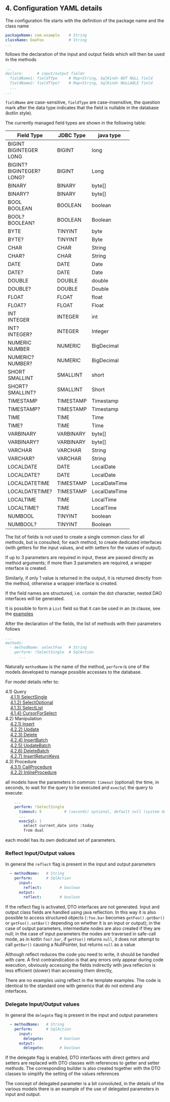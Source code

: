 ## 4. Configuration YAML details

The configuration file starts with the definition of the package name and the class name

~~~yaml
packageName: com.example    # String
className: DaoFoo           # String
...
~~~

follows the declaration of the input and output fields which will then be used in the methods

~~~yaml
...
declare:      # input/output fields
  fieldName1: fieldTYpe     # Map<String, SqlKind> NOT NULL field
  fieldName2: fieldTYpe?    # Map<String, SqlKind> NULLABLE field
  ...
...
~~~

`fieldName` are case-sensitive, `fieldType` are case-insensitive, the question
mark after the data type indicates that the field is nullable in the database
(kotlin style).

The currently managed field types are shown in the following table:

| Field Type|JDBC Type|java type|
|-----------|---------|---------|
|BIGINT<br>BIGINTEGER<br>LONG    | BIGINT    | long       |
|BIGINT?<br>BIGINTEGER?<br>LONG? | BIGINT    | Long       |
|BINARY                          | BINARY    | byte[]     |
|BINARY?                         | BINARY    | byte[]     |
|BOOL<br>BOOLEAN                 | BOOLEAN   | boolean    |
|BOOL?<br>BOOLEAN?               | BOOLEAN   | Boolean    |
|BYTE                            |TINYINT    | byte       |
|BYTE?                           |TINYINT    | Byte       |
|CHAR                            | CHAR      | String     |
|CHAR?                           | CHAR      | String     |
|DATE                            | DATE      | Date       |
|DATE?                           | DATE      | Date       |
|DOUBLE                          | DOUBLE    | double     |
|DOUBLE?                         | DOUBLE    | Double     |
|FLOAT                           | FLOAT     | float      |
|FLOAT?                          | FLOAT     | Float      |
|INT<br>INTEGER                  | INTEGER   | int        |
|INT?<br>INTEGER?                | INTEGER   | Integer    |
|NUMERIC<br>NUMBER               | NUMERIC   | BigDecimal |
|NUMERIC?<br>NUMBER?             | NUMERIC   | BigDecimal |
|SHORT<br>SMALLINT               |SMALLINT   | short      |
|SHORT?<br>SMALLINT?             |SMALLINT   | Short      |
|TIMESTAMP                       | TIMESTAMP | Timestamp  |
|TIMESTAMP?                      | TIMESTAMP | Timestamp  |
|TIME                            | TIME      | Time       |
|TIME?                           | TIME      | Time       |
|VARBINARY                       | VARBINARY | byte[]     |
|VARBINARY?                      | VARBINARY | byte[]     |
|VARCHAR                         | VARCHAR   | String     |
|VARCHAR?                        | VARCHAR   | String     |
|LOCALDATE     | DATE      | LocalDate     |
|LOCALDATE?    | DATE      | LocalDate     |
|LOCALDATETIME | TIMESTAMP | LocalDateTime |
|LOCALDATETIME?| TIMESTAMP | LocalDateTime |
|LOCALTIME     | TIME      | LocalTime     |
|LOCALTIME?    | TIME      | LocalTime     |
|NUMBOOL       | TINYINT   | boolean       |
|NUMBOOL?      | TINYINT   | Boolean       |

The list of fields is not used to create a single common class for all methods, but is consulted, for each method, to create dedicated interfaces (with getters for the input values, and with setters for the values of output).

If up to 3 parameters are required in input, these are passed directly as method arguments; if more than 3 parameters are required, a wrapper interface is created.

Similarly, if only 1 value is returned in the output, it is returned directly from the method, otherwise a wrapper interface is created.

If the field names are structured, i.e. contain the dot character, nested DAO interfaces will be generated.

It is possible to form a `List` field so that it can be used in an `IN` clause, see the [examples](listField.md)

After the declaration of the fields, the list of methods with their parameters follows

~~~yaml
...
methods:
  - methodName: selectFoo   # String
    perform: !SelectSingle  # SqlAction
      ...
~~~

Naturally `methodName` is the name of the method, `perform` is one of the models developed to manage possible accesses to the database.

For model details refer to:

4.1) Query<br/>
&nbsp;&nbsp;&nbsp;&nbsp;[4.1.1) SelectSingle](SelectSingle.md)<br/>
&nbsp;&nbsp;&nbsp;&nbsp;[4.1.2) SelectOptional](SelectOptional.md)<br/>
&nbsp;&nbsp;&nbsp;&nbsp;[4.1.3) SelectList](SelectList.md)<br/>
&nbsp;&nbsp;&nbsp;&nbsp;[4.1.4) CursorForSelect](CursorForSelect.md)<br/>
4.2) Manipulation<br/>
&nbsp;&nbsp;&nbsp;&nbsp;[4.2.1) Insert](insert.md)<br/>
&nbsp;&nbsp;&nbsp;&nbsp;[4.2.2) Update](update.md)<br/>
&nbsp;&nbsp;&nbsp;&nbsp;[4.2.3) Delete](delete.md)<br/>
&nbsp;&nbsp;&nbsp;&nbsp;[4.2.4) InsertBatch](insertBatch.md)<br/>
&nbsp;&nbsp;&nbsp;&nbsp;[4.2.5) UpdateBatch](updateBatch.md)<br/>
&nbsp;&nbsp;&nbsp;&nbsp;[4.2.6) DeleteBatch](deleteBatch.md)<br/>
&nbsp;&nbsp;&nbsp;&nbsp;[4.2.7) InsertReturnKeys](insertKey.md)<br/>
4.3) Procedure<br/>
&nbsp;&nbsp;&nbsp;&nbsp;[4.3.1) CallProcedure](callProc.md)<br/>
&nbsp;&nbsp;&nbsp;&nbsp;[4.2.2) InlineProcedure](inlineProc.md)<br/>



all models have the parameters in common: `timeout` (optional) the time, in seconds, to wait for the query to be executed and `execSql` the query to execute:

~~~yaml
    ...
    perform: !SelectSingle
      timeout: 5          # (seconds) optional, default null (system default)
      ...
      execSql: |
        select current_date into :today
        from dual
~~~

each model has its own dedicated set of parameters.

### Reflect Input/Output values

In general the `reflecŧ` flag is present in the input and output parameters

~~~yaml
  - methodName:   # String
    perform:      # SqlAction
      input:
        reflect:        # boolean
      output:
        reflect:        # boolean
~~~

If the reflect flag is activated, DTO interfaces are not generated. Input and
output class fields are handled using java reflection.
In this way it is also possible to access structured objects (`:foo.bar` becomes
`getFoo().getBar()` or `getFoo().setBar()` depending on whether it is an input or
output); in the case of output parameters, intermediate nodes are also created
if they are null; in the case of input parameters the nodes are traversed in
safe-call mode, as in kotlin `foo?.bar`, if `getFoo()` returns `null`,
it does not attempt to call `getBar()` causing a NullPointer, but returns `null` as a value

Although reflect reduces the code you need to write, it should be handled with care.
A first contraindication is that any errors only appear during code execution,
obviously accessing the fields indirectly with java reflecion is less
efficient (slower) than accessing them directly,

There are no examples using reflect in the template examples.
The code is identical to the standard one with generics that do not extend any interfaces.

### Delegate Input/Output values

In general the `delegate` flag is present in the input and output parameters

~~~yaml
  - methodName:   # String
    perform:      # SqlAction
      input:
        delegate:       # boolean
      output:
        delegate:       # boolean
~~~

If the delegate flag is enabled, DTO interfaces with direct getters and setters are replaced with DTO classes with references to getter and setter methods. The corresponding builder is also created together with the DTO classes to simplify the setting of the values references

The concept of delegated parameter is a bit convoluted, in the details of the various models there is an example of the use of delegated parameters in input and output.

